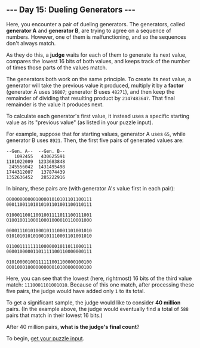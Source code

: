 ## --- Day 15: Dueling Generators ---

Here, you encounter a pair of dueling generators. The generators, called
**generator A** and **generator B**, are trying to agree on a sequence of
numbers.  However, one of them is malfunctioning, and so the sequences don't
always match.

As they do this, a **judge** waits for each of them to generate its next value,
compares the lowest 16 bits of both values, and keeps track of the number of
times those parts of the values match.

The generators both work on the same principle. To create its next value, a
generator will take the previous value it produced, multiply it by a **factor**
(generator A uses `16807`; generator B uses `48271`), and then keep the
remainder of dividing that resulting product by `2147483647`. That final
remainder is the value it produces next.

To calculate each generator's first value, it instead uses a specific starting
value as its "previous value" (as listed in your puzzle input).

For example, suppose that for starting values, generator A uses `65`, while
generator B uses `8921`. Then, the first five pairs of generated values are:

    --Gen. A--  --Gen. B--
       1092455   430625591
    1181022009  1233683848
     245556042  1431495498
    1744312007   137874439
    1352636452   285222916

In binary, these pairs are (with generator A's value first in each pair):

    00000000000100001010101101100111
    00011001101010101101001100110111

    01000110011001001111011100111001
    01001001100010001000010110001000

    00001110101000101110001101001010
    01010101010100101110001101001010

    01100111111110000001011011000111
    00001000001101111100110000000111

    01010000100111111001100000100100
    00010001000000000010100000000100

Here, you can see that the lowest (here, rightmost) 16 bits of the third value
match: `1110001101001010`. Because of this one match, after processing these
five pairs, the judge would have added only `1` to its total.

To get a significant sample, the judge would like to consider **40 million**
pairs. (In the example above, the judge would eventually find a total of `588`
pairs that match in their lowest 16 bits.)

After 40 million pairs, **what is the judge's final count**?

To begin, [get your puzzle input](input.txt).
